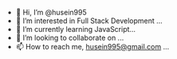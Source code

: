 - 👋 Hi, I’m @husein995
- 👀 I’m interested in Full Stack Development ...
- 🌱 I’m currently learning JavaScript...
- 💞️ I’m looking to collaborate on ...
- 📫 How to reach me, husein995@gmail.com ...

<!---
husein995/husein995 is a ✨ special ✨ repository because its `README.md` (this file) appears on your GitHub profile.
You can click the Preview link to take a look at your changes.
--->
